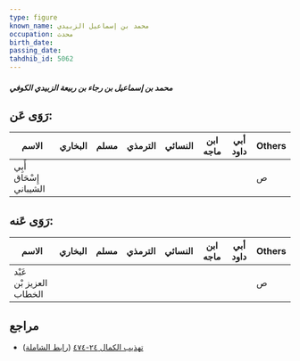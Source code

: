 ```yaml
---
type: figure
known_name: محمد بن إسماعيل الزبيدي
occupation: محدث
birth_date:
passing_date:
tahdhib_id: 5062
---
```

##### محمد بن إسماعيل بن رجاء بن ربيعة الزبيدي الكوفي

## رَوَى عَن:
| الاسم                   | البخاري | مسلم | الترمذي | النسائي | ابن ماجه | أبي داود | Others |
| ----------------------- | ------- | ---- | ------- | ------- | -------- | -------- | ------ |
| أَبِي إِسْحَاق الشيباني |         |      |         |         |          |          | ص      |
## رَوَى عَنه:
| الاسم                   | البخاري | مسلم | الترمذي | النسائي | ابن ماجه | أبي داود | Others |
| ----------------------- | ------- | ---- | ------- | ------- | -------- | -------- | ------ |
| عَبْد العزيز بْن الخطاب |         |      |         |         |          |          | ص      |
## مراجع
- [تهذيب الكمال ٢٤-٤٧٤](obsidian://open?vault=Tahdhib-al-Kamal&file=Figures/٥٠٦٢-محمد%20بن%20إسماعيل%20بن%20رجاء%20بن%20ربيعة%20الزبيدي%20الكوفي) ([رابط الشاملة](https://shamela.ws/book/3722/12986))